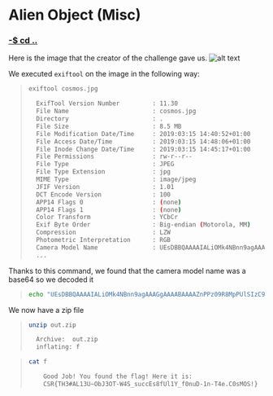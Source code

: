 # Alien Object (Misc)

### [-$ cd ..](../)

Here is the image that the creator of the challenge gave us. 
![alt text](cosmos.jpg)

We executed `exiftool` on the image in the following way: 

> ```sh
> exiftool cosmos.jpg
>
>   ExifTool Version Number         : 11.30
>   File Name                       : cosmos.jpg
>   Directory                       : .
>   File Size                       : 8.5 MB
>   File Modification Date/Time     : 2019:03:15 14:40:52+01:00
>   File Access Date/Time           : 2019:03:15 14:48:06+01:00
>   File Inode Change Date/Time     : 2019:03:15 14:45:17+01:00
>   File Permissions                : rw-r--r--
>   File Type                       : JPEG
>   File Type Extension             : jpg
>   MIME Type                       : image/jpeg
>   JFIF Version                    : 1.01
>   DCT Encode Version              : 100
>   APP14 Flags 0                   : (none)
>   APP14 Flags 1                   : (none)
>   Color Transform                 : YCbCr
>   Exif Byte Order                 : Big-endian (Motorola, MM)
>   Compression                     : LZW
>   Photometric Interpretation      : RGB
>   Camera Model Name               : UEsDBBQAAAAIALiOMk4NBnn9agAAAGgAAAABAAAAZnPPz09R8MpPUlSIzC9VSMsvzUtRKMlIVUjLSUxXVPBILUpVyCxRyCy24uXi5XIODqoO8TBWdvQxNA6t80/yMvYP0Q03CY4vLk1Odi22SAvNMYyMTzPIK3XRNczTDTFJ1XM2KPb1D1asBQBQSwECHwAUAAAACAC4jjJODQZ5/WoAAABoAAAAAQAkAAAAAAAAACAAAAAAAAAAZgoAIAAAAAAAAQAYAG4+r2JOr9QBHHgxf02v1AEceDF/Ta/UAVBLBQYAAAAAAQABAFMAAACJAAAAAAA=
>   ...
> ```

Thanks to this command, we found that the camera model name was a base64 so we decoded it 

> ```sh
> echo "UEsDBBQAAAAIALiOMk4NBnn9agAAAGgAAAABAAAAZnPPz09R8MpPUlSIzC9VSMsvzUtRKMlIVUjLSUxXVPBILUpVyCxRyCy24uXi5XIODqoO8TBWdvQxNA6t80/yMvYP0Q03CY4vLk1Odi22SAvNMYyMTzPIK3XRNczTDTFJ1XM2KPb1D1asBQBQSwECHwAUAAAACAC4jjJODQZ5/WoAAABoAAAAAQAkAAAAAAAAACAAAAAAAAAAZgoAIAAAAAAAAQAYAG4+r2JOr9QBHHgxf02v1AEceDF/Ta/UAVBLBQYAAAAAAQABAFMAAACJAAAAAAA=" | base64 -D > out.zip
> ```


We now have a zip file
> ```sh
> unzip out.zip
>
>   Archive:  out.zip
>   inflating: f    
> ```

> ```sh
> cat f
>
>     Good Job! You found the flag! Here it is:
>     CSR{TH3#AL13U~ObJ3OT-W4S_succEs8fUl1Y_f0nuD-1n-T4e.C0sMOS!}
> ```
